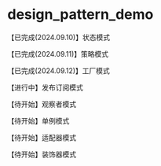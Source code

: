 # design_pattern_demo

【已完成(2024.09.10)】状态模式

【已完成(2024.09.11)】策略模式

【已完成(2024.09.12)】工厂模式

【进行中】发布订阅模式

【待开始】观察者模式

【待开始】单例模式

【待开始】适配器模式

【待开始】装饰器模式
